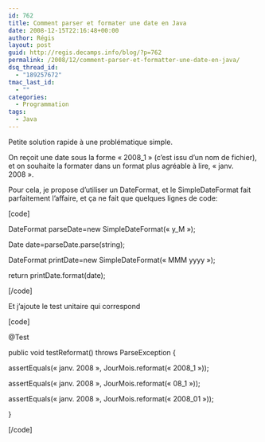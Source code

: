 ```yaml
---
id: 762
title: Comment parser et formater une date en Java
date: 2008-12-15T22:16:48+00:00
author: Régis
layout: post
guid: http://regis.decamps.info/blog/?p=762
permalink: /2008/12/comment-parser-et-formatter-une-date-en-java/
dsq_thread_id:
  - "189257672"
tmac_last_id:
  - ""
categories:
  - Programmation
tags:
  - Java
---
```

Petite solution rapide à une problématique simple.

On reçoit une date sous la forme « 2008_1 » (c’est issu d’un nom de fichier), et on souhaite la formater dans un format plus agréable à lire, « janv. 2008 ».

Pour cela, je propose d’utiliser un DateFormat, et le SimpleDateFormat fait parfaitement l’affaire, et ça ne fait que quelques lignes de code:
  
[code]
  
DateFormat parseDate=new SimpleDateFormat(« y_M »);
  
Date date=parseDate.parse(string);
  
DateFormat printDate=new SimpleDateFormat(« MMM yyyy »);
  
return printDate.format(date);
  
[/code]
  
<!--more-->


  
Et j’ajoute le test unitaire qui correspond
  
[code]
	  
@Test
	  
public void testReformat() throws ParseException {
		  
assertEquals(« janv. 2008 », JourMois.reformat(« 2008_1 »));
		  
assertEquals(« janv. 2008 », JourMois.reformat(« 08_1 »));
		  
assertEquals(« janv. 2008 », JourMois.reformat(« 2008_01 »));
	  
}
  
[/code]

